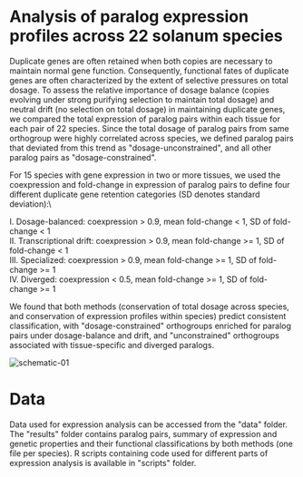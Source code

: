 # Analysis of paralog expression profiles across 22 solanum species 
Duplicate genes are often retained when both copies are necessary to maintain normal gene function. Consequently, functional fates of duplicate genes are often characterized by the extent of selective pressures on total dosage. To assess the relative importance of dosage balance (copies evolving under strong purifying selection to maintain total dosage) and neutral drift (no selection on total dosage) in maintaining duplicate genes, we compared the total expression of paralog pairs within each tissue for each pair of 22 species. Since the total dosage of paralog pairs from same orthogroup were highly correlated across species, we defined paralog pairs that deviated from this trend as "dosage-unconstrained", and all other paralog pairs as "dosage-constrained".


For 15 species with gene expression in two or more tissues, we used the coexpression and fold-change in expression of paralog pairs to define four different duplicate gene retention categories (SD denotes standard deviation):\


I. Dosage-balanced: coexpression > 0.9, mean fold-change < 1, SD of fold-change < 1\
II. Transcriptional drift: coexpression > 0.9, mean fold-change >= 1, SD of fold-change < 1\
III. Specialized: coexpression > 0.9, mean fold-change >= 1, SD of fold-change >= 1\
IV. Diverged: coexpression < 0.5, mean fold-change >= 1, SD of fold-change >= 1


We found that both methods (conservation of total dosage across species, and conservation of expression profiles within species) predict consistent classification, with "dosage-constrained" orthogroups enriched for paralog pairs under dosage-balance and drift, and "unconstrained" orthogroups associated with tissue-specific and diverged paralogs.



![schematic-01](https://github.com/gillislab/pansol_expression_analysis/assets/46113011/7a4c4394-1078-42a4-9f85-47f2f6772296)

# Data
Data used for expression analysis can be accessed from the "data" folder. The "results" folder contains paralog pairs, summary of expression and genetic properties and their functional classifications by both methods (one file per species). R scripts containing code used for different parts of expression analysis is available in "scripts" folder.

